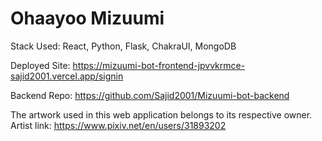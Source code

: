 # Ohaayoo Mizuumi

Stack Used: React, Python, Flask, ChakraUI, MongoDB

Deployed Site: https://mizuumi-bot-frontend-jpvvkrmce-sajid2001.vercel.app/signin

Backend Repo: https://github.com/Sajid2001/Mizuumi-bot-backend

The artwork used in this web application belongs to its respective owner.
Artist link: https://www.pixiv.net/en/users/31893202
